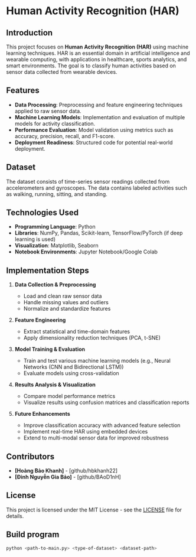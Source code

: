 # Human Activity Recognition (HAR)

## Introduction
This project focuses on **Human Activity Recognition (HAR)** using machine learning techniques. HAR is an essential domain in artificial intelligence and wearable computing, with applications in healthcare, sports analytics, and smart environments. The goal is to classify human activities based on sensor data collected from wearable devices.

## Features
- **Data Processing**: Preprocessing and feature engineering techniques applied to raw sensor data.
- **Machine Learning Models**: Implementation and evaluation of multiple models for activity classification.
- **Performance Evaluation**: Model validation using metrics such as accuracy, precision, recall, and F1-score.
- **Deployment Readiness**: Structured code for potential real-world deployment.

## Dataset
The dataset consists of time-series sensor readings collected from accelerometers and gyroscopes. The data contains labeled activities such as walking, running, sitting, and standing.

## Technologies Used
- **Programming Language**: Python
- **Libraries**: NumPy, Pandas, Scikit-learn, TensorFlow/PyTorch (if deep learning is used)
- **Visualization**: Matplotlib, Seaborn
- **Notebook Environments**: Jupyter Notebook/Google Colab

## Implementation Steps
1. **Data Collection & Preprocessing**
   - Load and clean raw sensor data
   - Handle missing values and outliers
   - Normalize and standardize features
   
2. **Feature Engineering**
   - Extract statistical and time-domain features
   - Apply dimensionality reduction techniques (PCA, t-SNE)
   
3. **Model Training & Evaluation**
   - Train and test various machine learning models (e.g., Neural Networks (CNN and Bidirectional LSTM))
   - Evaluate models using cross-validation
   
4. **Results Analysis & Visualization**
   - Compare model performance metrics
   - Visualize results using confusion matrices and classification reports
   
5. **Future Enhancements**
   - Improve classification accuracy with advanced feature selection
   - Implement real-time HAR using embedded devices
   - Extend to multi-modal sensor data for improved robustness

## Contributors
- **[Hoàng Bảo Khanh]** - [github/hbkhanh22]
- **[Đinh Nguyễn Gia Bảo]** - [github/BAoD1nH]

## License
This project is licensed under the MIT License - see the [LICENSE](LICENSE) file for details.

## Build program
```bash
python <path-to-main.py> <type-of-dataset> <dataset-path>
```



